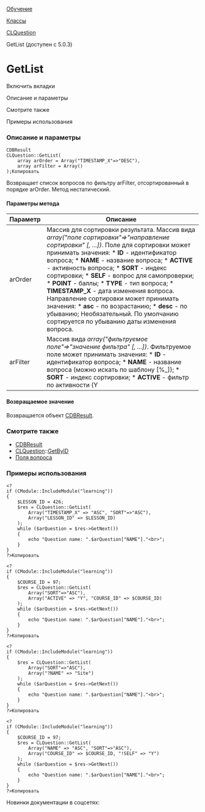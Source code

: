 [Обучение](/api_help/learning/index.php)

[Классы](/api_help/learning/classes/index.php)

[CLQuestion](/api_help/learning/classes/clquestion/index.php)

GetList (доступен с 5.0.3)

GetList
=======

Включить вкладки

Описание и параметры

Смотрите также

Примеры использования

### Описание и параметры

```
CDBResult
CLQuestion::GetList(
	array arOrder = Array("TIMESTAMP_X"=>"DESC"),
	array arFilter = Array()
);Копировать
```

Возвращает список вопросов по фильтру arFilter, отсортированный в порядке arOrder. Метод нестатический.

#### Параметры метода

| Параметр | Описание |
| --- | --- |
| arOrder | Массив для сортировки результата. Массив вида *array("поле сортировки"=>"направление сортировки" [, ...])*.  Поле для сортировки может принимать значения:  * **ID** - идентификатор вопроса; * **NAME** - название вопроса; * **ACTIVE** - активность вопроса; * **SORT** - индекс сортировки; * **SELF** - вопрос для самопроверки; * **POINT** - баллы; * **TYPE** - тип вопроса; * **TIMESTAMP\_X** - дата изменения вопроса.  Направление сортировки может принимать значения:  * **asc** - по возрастанию; * **desc** - по убыванию;  Необязательный. По умолчанию сортируется по убыванию даты изменения вопроса. |
| arFilter | Массив вида  *array("фильтруемое поле"=>"значение фильтра" [, ...])*. Фильтруемое поле может принимать значения:  * **ID** - идентификатор вопроса; * **NAME** - название вопроса (можно искать по шаблону [%\_]); * **SORT** - индекс сортировки; * **ACTIVE** - фильтр по активности (Y|N); * **LESSON\_ID** - идентификатор урока; * **POINT** - баллы; * **COURSE\_ID** - идентификатор курса; * **QUESTION\_TYPE** - тип вопроса (S - одиночный выбор, M - множественный выбор); * **SELF** - вопрос для самопроверки (Y|N).  Перед названием фильтруемого поля может указать тип фильтрации:  * "!" - не равно * "<" - меньше * "<=" - меньше либо равно * ">" - больше * ">=" - больше либо равно    "*значения фильтра*" - одиночное значение или массив.    Необязательный. По умолчанию записи не фильтруются. |

#### Возвращаемое значение

Возвращается объект [CDBResult](/api_help/main/reference/cdbresult/index.php).

### Смотрите также

* [CDBResult](/api_help/main/reference/cdbresult/index.php)
* [CLQuestion](/api_help/learning/classes/clquestion/index.php)::[GetByID](/api_help/learning/classes/clquestion/getbyid.php)
* [Поля вопроса](/api_help/learning/fields.php#question)

### Примеры использования

```
<?
if (CModule::IncludeModule("learning"))
{
	$LESSON_ID = 426;
	$res = CLQuestion::GetList(
		Array("TIMESTAMP_X" => "ASC", "SORT"=>"ASC"), 
		Array("LESSON_ID" => $LESSON_ID)
	);
	while ($arQuestion = $res->GetNext())
	{
		echo "Question name: ".$arQuestion["NAME"]."<br>";
	}
}
?>Копировать
```

```
<?
if (CModule::IncludeModule("learning"))
{
	$COURSE_ID = 97;
	$res = CLQuestion::GetList(
		Array("SORT"=>"ASC"), 
		Array("ACTIVE" => "Y", "COURSE_ID" => $COURSE_ID)
	);
	while ($arQuestion = $res->GetNext())
	{
		echo "Question name: ".$arQuestion["NAME"]."<br>";
	}
}
?>Копировать
```

```
<?
if (CModule::IncludeModule("learning"))
{
	$res = CLQuestion::GetList(
		Array("SORT"=>"ASC"), 
		Array("?NAME" => "Site")
	);
	while ($arQuestion = $res->GetNext())
	{
		echo "Question name: ".$arQuestion["NAME"]."<br>";
	}
}
?>Копировать
```

```
<?
if (CModule::IncludeModule("learning"))
{
	$COURSE_ID = 97;
	$res = CLQuestion::GetList(
		Array("NAME" => "ASC", "SORT"=>"ASC"), 
		Array("COURSE_ID" => $COURSE_ID, "!SELF" => "Y")
	);
	while ($arQuestion = $res->GetNext())
	{
		echo "Question name: ".$arQuestion["NAME"]."<br>";
	}
}
?>Копировать
```

Новинки документации в соцсетях: